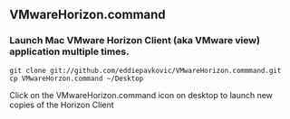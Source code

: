 ## VMwareHorizon.command
### Launch Mac VMware Horizon Client (aka VMware view) application multiple times.
```
git clone git://github.com/eddiepavkovic/VMwareHorizon.commmand.git
cp VMwareHorzon.command ~/Desktop
```
Click on the VMwareHorizon.command icon on desktop to launch new copies of the Horizon Client

